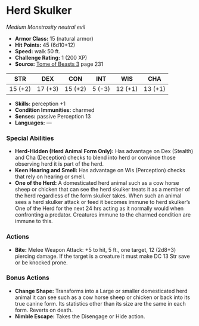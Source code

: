 # Herd Skulker

*Medium* *Monstrosity* *neutral evil*

- **Armor Class:** 15 (natural armor)
- **Hit Points:** 45 (6d10+12)
- **Speed:** walk 50 ft.
- **Challenge Rating:** 1 (200 XP)
- **Source:** [Tome of Beasts 3](https://koboldpress.com/kpstore/product/tome-of-beasts-3-for-5th-edition/) page 231

| STR | DEX | CON | INT | WIS | CHA |
| --- | --- | --- | --- | --- | --- |
| 15 (+2) | 17 (+3) | 15 (+2) | 5 (-3) | 12 (+1) | 13 (+1) |

- **Skills:** perception +1
- **Condition Immunities:** charmed
- **Senses:** passive Perception 13
- **Languages:** —

### Special Abilities

- **Herd-Hidden (Herd Animal Form Only):** Has advantage on Dex (Stealth) and Cha (Deception) checks to blend into herd or convince those observing herd it is part of the herd.
- **Keen Hearing and Smell:** Has advantage on Wis (Perception) checks that rely on hearing or smell.
- **One of the Herd:** A domesticated herd animal such as a cow horse sheep or chicken that can see the herd skulker treats it as a member of the herd regardless of the form skulker takes. When such an animal sees a herd skulker attack or feed it becomes immune to herd skulker’s One of the Herd for the next 24 hrs acting as it normally would when confronting a predator. Creatures immune to the charmed condition are immune to this.

### Actions

- **Bite:** Melee Weapon Attack: +5 to hit, 5 ft., one target, 12 (2d8+3) piercing damage. If the target is a creature it must make DC 13 Str save or be knocked prone.

### Bonus Actions

- **Change Shape:** Transforms into a Large or smaller domesticated herd animal it can see such as a cow horse sheep or chicken or back into its true canine form. Its statistics other than its size are the same in each form. Reverts on death.
- **Nimble Escape:** Takes the Disengage or Hide action.


